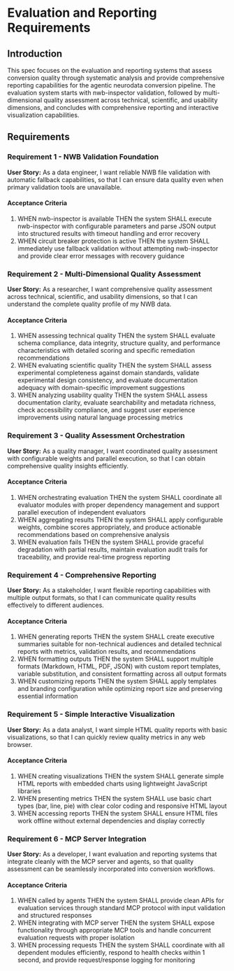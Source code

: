 # Evaluation and Reporting Requirements

## Introduction

This spec focuses on the evaluation and reporting systems that assess conversion quality through systematic analysis and provide comprehensive reporting capabilities for the agentic neurodata conversion pipeline. The evaluation system starts with nwb-inspector validation, followed by multi-dimensional quality assessment across technical, scientific, and usability dimensions, and concludes with comprehensive reporting and interactive visualization capabilities.

## Requirements

### Requirement 1 - NWB Validation Foundation

**User Story:** As a data engineer, I want reliable NWB file validation with automatic fallback capabilities, so that I can ensure data quality even when primary validation tools are unavailable.

#### Acceptance Criteria

1. WHEN nwb-inspector is available THEN the system SHALL execute nwb-inspector with configurable parameters and parse JSON output into structured results with timeout handling and error recovery
2. WHEN circuit breaker protection is active THEN the system SHALL immediately use fallback validation without attempting nwb-inspector and provide clear error messages with recovery guidance

### Requirement 2 - Multi-Dimensional Quality Assessment

**User Story:** As a researcher, I want comprehensive quality assessment across technical, scientific, and usability dimensions, so that I can understand the complete quality profile of my NWB data.

#### Acceptance Criteria

1. WHEN assessing technical quality THEN the system SHALL evaluate schema compliance, data integrity, structure quality, and performance characteristics with detailed scoring and specific remediation recommendations
2. WHEN evaluating scientific quality THEN the system SHALL assess experimental completeness against domain standards, validate experimental design consistency, and evaluate documentation adequacy with domain-specific improvement suggestions
3. WHEN analyzing usability quality THEN the system SHALL assess documentation clarity, evaluate searchability and metadata richness, check accessibility compliance, and suggest user experience improvements using natural language processing metrics

### Requirement 3 - Quality Assessment Orchestration

**User Story:** As a quality manager, I want coordinated quality assessment with configurable weights and parallel execution, so that I can obtain comprehensive quality insights efficiently.

#### Acceptance Criteria

1. WHEN orchestrating evaluation THEN the system SHALL coordinate all evaluator modules with proper dependency management and support parallel execution of independent evaluators
2. WHEN aggregating results THEN the system SHALL apply configurable weights, combine scores appropriately, and produce actionable recommendations based on comprehensive analysis
3. WHEN evaluation fails THEN the system SHALL provide graceful degradation with partial results, maintain evaluation audit trails for traceability, and provide real-time progress reporting

### Requirement 4 - Comprehensive Reporting

**User Story:** As a stakeholder, I want flexible reporting capabilities with multiple output formats, so that I can communicate quality results effectively to different audiences.

#### Acceptance Criteria

1. WHEN generating reports THEN the system SHALL create executive summaries suitable for non-technical audiences and detailed technical reports with metrics, validation results, and recommendations
2. WHEN formatting outputs THEN the system SHALL support multiple formats (Markdown, HTML, PDF, JSON) with custom report templates, variable substitution, and consistent formatting across all output formats
3. WHEN customizing reports THEN the system SHALL apply templates and branding configuration while optimizing report size and preserving essential information

### Requirement 5 - Simple Interactive Visualization

**User Story:** As a data analyst, I want simple HTML quality reports with basic visualizations, so that I can quickly review quality metrics in any web browser.

#### Acceptance Criteria

1. WHEN creating visualizations THEN the system SHALL generate simple HTML reports with embedded charts using lightweight JavaScript libraries
2. WHEN presenting metrics THEN the system SHALL use basic chart types (bar, line, pie) with clear color coding and responsive HTML layout
3. WHEN accessing reports THEN the system SHALL ensure HTML files work offline without external dependencies and display correctly

### Requirement 6 - MCP Server Integration

**User Story:** As a developer, I want evaluation and reporting systems that integrate cleanly with the MCP server and agents, so that quality assessment can be seamlessly incorporated into conversion workflows.

#### Acceptance Criteria

1. WHEN called by agents THEN the system SHALL provide clean APIs for evaluation services through standard MCP protocol with input validation and structured responses
2. WHEN integrating with MCP server THEN the system SHALL expose functionality through appropriate MCP tools and handle concurrent evaluation requests with proper isolation
3. WHEN processing requests THEN the system SHALL coordinate with all dependent modules efficiently, respond to health checks within 1 second, and provide request/response logging for monitoring
